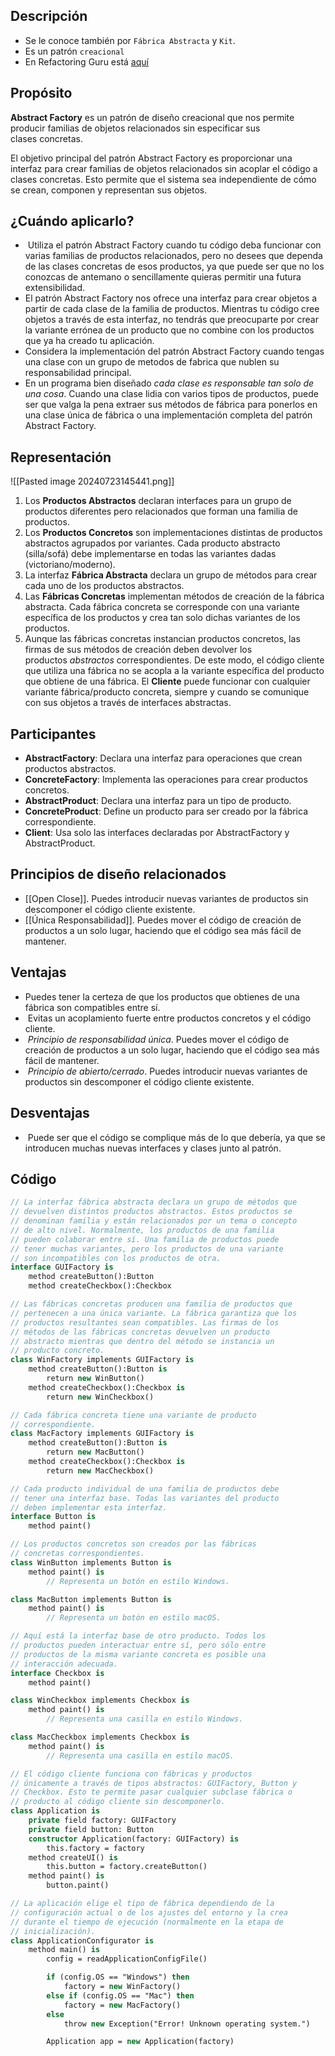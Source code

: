 ## Descripción
- Se le conoce también por `Fábrica Abstracta`  y `Kit`.
- Es un patrón `creacional`
- En Refactoring Guru está [aquí](./RefactoringGuru/Abstract-Factory.mhtml)

## Propósito
**Abstract Factory** es un patrón de diseño creacional que nos permite producir familias de objetos relacionados sin especificar sus clases concretas.

El objetivo principal del patrón Abstract Factory es proporcionar una interfaz para crear familias de objetos relacionados sin acoplar el código a clases concretas. Esto permite que el sistema sea independiente de cómo se crean, componen y representan sus objetos.

## ¿Cuándo aplicarlo?

-  Utiliza el patrón Abstract Factory cuando tu código deba funcionar con varias familias de productos relacionados, pero no desees que dependa de las clases concretas de esos productos, ya que puede ser que no los conozcas de antemano o sencillamente quieras permitir una futura extensibilidad.
- El patrón Abstract Factory nos ofrece una interfaz para crear objetos a partir de cada clase de la familia de productos. Mientras tu código cree objetos a través de esta interfaz, no tendrás que preocuparte por crear la variante errónea de un producto que no combine con los productos que ya ha creado tu aplicación.
- Considera la implementación del patrón Abstract Factory cuando tengas una clase con un grupo de metodos de fabrica que nublen su responsabilidad principal.
- En un programa bien diseñado _cada clase es responsable tan solo de una cosa_. Cuando una clase lidia con varios tipos de productos, puede ser que valga la pena extraer sus métodos de fábrica para ponerlos en una clase única de fábrica o una implementación completa del patrón Abstract Factory.
## Representación

![[Pasted image 20240723145441.png]]

1. Los **Productos Abstractos** declaran interfaces para un grupo de productos diferentes pero relacionados que forman una familia de productos.
2. Los **Productos Concretos** son implementaciones distintas de productos abstractos agrupados por variantes. Cada producto abstracto (silla/sofá) debe implementarse en todas las variantes dadas (victoriano/moderno).
3. La interfaz **Fábrica Abstracta** declara un grupo de métodos para crear cada uno de los productos abstractos.
4. Las **Fábricas Concretas** implementan métodos de creación de la fábrica abstracta. Cada fábrica concreta se corresponde con una variante específica de los productos y crea tan solo dichas variantes de los productos.
5. Aunque las fábricas concretas instancian productos concretos, las firmas de sus métodos de creación deben devolver los productos _abstractos_ correspondientes. De este modo, el código cliente que utiliza una fábrica no se acopla a la variante específica del producto que obtiene de una fábrica. El **Cliente** puede funcionar con cualquier variante fábrica/producto concreta, siempre y cuando se comunique con sus objetos a través de interfaces abstractas.
## Participantes
- **AbstractFactory**: Declara una interfaz para operaciones que crean productos abstractos.
- **ConcreteFactory**: Implementa las operaciones para crear productos concretos.
- **AbstractProduct**: Declara una interfaz para un tipo de producto.
- **ConcreteProduct**: Define un producto para ser creado por la fábrica correspondiente.
- **Client**: Usa solo las interfaces declaradas por AbstractFactory y AbstractProduct.

## Principios de diseño relacionados

- [[Open Close]]. Puedes introducir nuevas variantes de productos sin descomponer el código cliente existente.
- [[Única Responsabilidad]]. Puedes mover el código de creación de productos a un solo lugar, haciendo que el código sea más fácil de mantener.

## Ventajas

- Puedes tener la certeza de que los productos que obtienes de una fábrica son compatibles entre sí.
-  Evitas un acoplamiento fuerte entre productos concretos y el código cliente.
-  _Principio de responsabilidad única_. Puedes mover el código de creación de productos a un solo lugar, haciendo que el código sea más fácil de mantener.
-  _Principio de abierto/cerrado_. Puedes introducir nuevas variantes de productos sin descomponer el código cliente existente.
## Desventajas

-  Puede ser que el código se complique más de lo que debería, ya que se introducen muchas nuevas interfaces y clases junto al patrón.
## Código

``` pascal
// La interfaz fábrica abstracta declara un grupo de métodos que
// devuelven distintos productos abstractos. Estos productos se
// denominan familia y están relacionados por un tema o concepto
// de alto nivel. Normalmente, los productos de una familia
// pueden colaborar entre sí. Una familia de productos puede
// tener muchas variantes, pero los productos de una variante
// son incompatibles con los productos de otra.
interface GUIFactory is
    method createButton():Button
    method createCheckbox():Checkbox

// Las fábricas concretas producen una familia de productos que
// pertenecen a una única variante. La fábrica garantiza que los
// productos resultantes sean compatibles. Las firmas de los
// métodos de las fábricas concretas devuelven un producto
// abstracto mientras que dentro del método se instancia un
// producto concreto.
class WinFactory implements GUIFactory is
    method createButton():Button is
        return new WinButton()
    method createCheckbox():Checkbox is
        return new WinCheckbox()

// Cada fábrica concreta tiene una variante de producto
// correspondiente.
class MacFactory implements GUIFactory is
    method createButton():Button is
        return new MacButton()
    method createCheckbox():Checkbox is
        return new MacCheckbox()

// Cada producto individual de una familia de productos debe
// tener una interfaz base. Todas las variantes del producto
// deben implementar esta interfaz.
interface Button is
    method paint()

// Los productos concretos son creados por las fábricas
// concretas correspondientes.
class WinButton implements Button is
    method paint() is
        // Representa un botón en estilo Windows.

class MacButton implements Button is
    method paint() is
        // Representa un botón en estilo macOS.

// Aquí está la interfaz base de otro producto. Todos los
// productos pueden interactuar entre sí, pero sólo entre
// productos de la misma variante concreta es posible una
// interacción adecuada.
interface Checkbox is
    method paint()

class WinCheckbox implements Checkbox is
    method paint() is
        // Representa una casilla en estilo Windows.

class MacCheckbox implements Checkbox is
    method paint() is
        // Representa una casilla en estilo macOS.

// El código cliente funciona con fábricas y productos
// únicamente a través de tipos abstractos: GUIFactory, Button y
// Checkbox. Esto te permite pasar cualquier subclase fábrica o
// producto al código cliente sin descomponerlo.
class Application is
    private field factory: GUIFactory
    private field button: Button
    constructor Application(factory: GUIFactory) is
        this.factory = factory
    method createUI() is
        this.button = factory.createButton()
    method paint() is
        button.paint()

// La aplicación elige el tipo de fábrica dependiendo de la
// configuración actual o de los ajustes del entorno y la crea
// durante el tiempo de ejecución (normalmente en la etapa de
// inicialización).
class ApplicationConfigurator is
    method main() is
        config = readApplicationConfigFile()

        if (config.OS == "Windows") then
            factory = new WinFactory()
        else if (config.OS == "Mac") then
            factory = new MacFactory()
        else
            throw new Exception("Error! Unknown operating system.")

        Application app = new Application(factory)
```